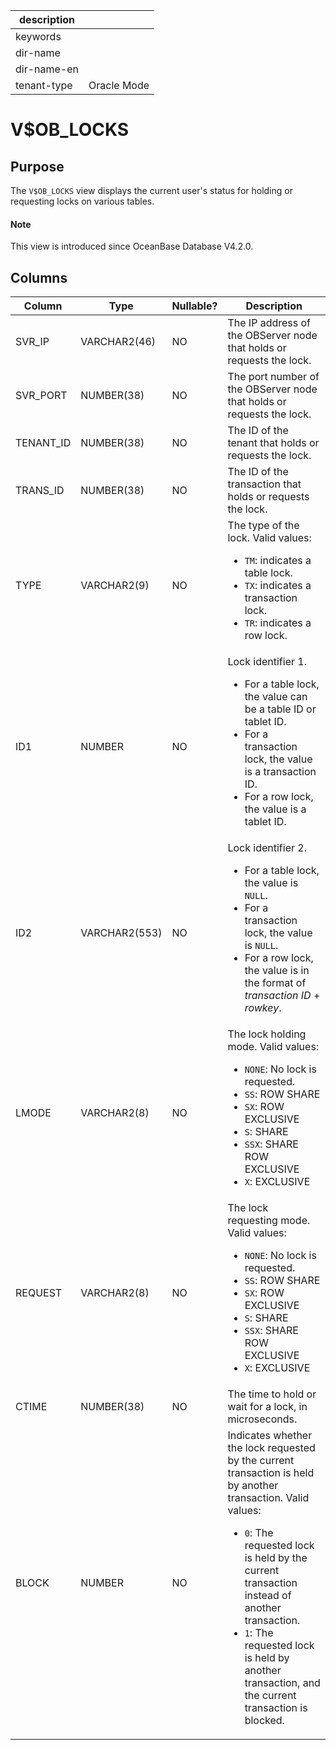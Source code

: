 |description||
|---|---|
|keywords||
|dir-name||
|dir-name-en||
|tenant-type|Oracle Mode|

# V$OB_LOCKS

## Purpose

The `V$OB_LOCKS` view displays the current user's status for holding or requesting locks on various tables.

<main id="notice" type='explain'>
  <h4>Note</h4>
  <p>This view is introduced since OceanBase Database V4.2.0. </p>
</main>

## Columns

| **Column** | **Type** | **Nullable?** | **Description** |
| --- | --- | --- | --- |
| SVR_IP | VARCHAR2(46) | NO | The IP address of the OBServer node that holds or requests the lock. |
| SVR_PORT | NUMBER(38) | NO | The port number of the OBServer node that holds or requests the lock. |
| TENANT_ID | NUMBER(38) | NO | The ID of the tenant that holds or requests the lock. |
| TRANS_ID | NUMBER(38) | NO | The ID of the transaction that holds or requests the lock. |
| TYPE | VARCHAR2(9) | NO | The type of the lock. Valid values:<ul><li>`TM`: indicates a table lock.</li><li>`TX`: indicates a transaction lock.</li><li>`TR`: indicates a row lock.</li></ul> |
| ID1 | NUMBER | NO | Lock identifier 1.<ul><li>For a table lock, the value can be a table ID or tablet ID.</li><li>For a transaction lock, the value is a transaction ID.</li><li>For a row lock, the value is a tablet ID.</li></ul> |
| ID2 | VARCHAR2(553) | NO | Lock identifier 2.<ul><li>For a table lock, the value is `NULL`.</li><li>For a transaction lock, the value is `NULL`.</li><li>For a row lock, the value is in the format of *transaction ID* + *rowkey*.</li></ul> |
| LMODE | VARCHAR2(8) | NO | The lock holding mode. Valid values:<ul><li>`NONE`: No lock is requested. </li><li>`SS`: ROW SHARE  </li><li>`SX`: ROW EXCLUSIVE  </li><li>`S`: SHARE  </li><li>`SSX`: SHARE ROW EXCLUSIVE  </li><li>`X`: EXCLUSIVE  </li></ul> |
| REQUEST | VARCHAR2(8) | NO | The lock requesting mode. Valid values:<ul><li>`NONE`: No lock is requested. </li><li>`SS`: ROW SHARE  </li><li>`SX`: ROW EXCLUSIVE  </li><li>`S`: SHARE  </li><li>`SSX`: SHARE ROW EXCLUSIVE  </li><li>`X`: EXCLUSIVE  </li></ul> |
| CTIME | NUMBER(38) | NO | The time to hold or wait for a lock, in microseconds. |
| BLOCK | NUMBER | NO | Indicates whether the lock requested by the current transaction is held by another transaction. Valid values:<ul><li>`0`: The requested lock is held by the current transaction instead of another transaction.  </li><li>`1`: The requested lock is held by another transaction, and the current transaction is blocked. </li></ul> |
